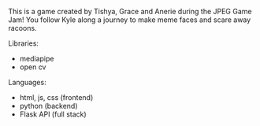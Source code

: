 This is a game created by Tishya, Grace and Anerie during the JPEG Game Jam! 
You follow Kyle along a journey to make meme faces and scare away racoons.

Libraries:
- mediapipe
- open cv

Languages:
- html, js, css (frontend)
- python (backend)
- Flask API (full stack)
